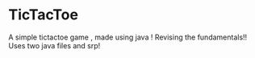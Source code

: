 # TicTacToe
A simple tictactoe game , made using java ! Revising the fundamentals!!
Uses two java files and srp!

